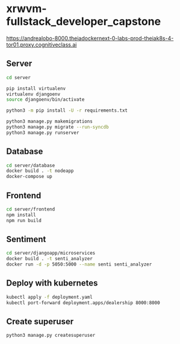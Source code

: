 # xrwvm-fullstack_developer_capstone

https://andrealobo-8000.theiadockernext-0-labs-prod-theiak8s-4-tor01.proxy.cognitiveclass.ai

## Server

```bash
cd server

pip install virtualenv
virtualenv djangoenv
source djangoenv/bin/activate

python3 -m pip install -U -r requirements.txt

python3 manage.py makemigrations
python3 manage.py migrate --run-syncdb
python3 manage.py runserver
```

## Database

```bash
cd server/database
docker build . -t nodeapp
docker-compose up
```

## Frontend

```bash
cd server/frontend
npm install
npm run build
```

## Sentiment

```bash
cd server/djangoapp/microservices
docker build . -t senti_analyzer
docker run -d -p 5050:5000 --name senti senti_analyzer
```

## Deploy with kubernetes

```bash
kubectl apply -f deployment.yaml
kubectl port-forward deployment.apps/dealership 8000:8000
```

## Create superuser

```bash
python3 manage.py createsuperuser
```
